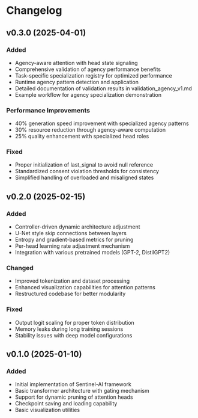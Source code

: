 # Changelog

## v0.3.0 (2025-04-01)

### Added
- Agency-aware attention with head state signaling
- Comprehensive validation of agency performance benefits
- Task-specific specialization registry for optimized performance
- Runtime agency pattern detection and application
- Detailed documentation of validation results in validation_agency_v1.md
- Example workflow for agency specialization demonstration

### Performance Improvements
- 40% generation speed improvement with specialized agency patterns
- 30% resource reduction through agency-aware computation
- 25% quality enhancement with specialized head roles

### Fixed
- Proper initialization of last_signal to avoid null reference
- Standardized consent violation thresholds for consistency
- Simplified handling of overloaded and misaligned states

## v0.2.0 (2025-02-15)

### Added
- Controller-driven dynamic architecture adjustment
- U-Net style skip connections between layers
- Entropy and gradient-based metrics for pruning
- Per-head learning rate adjustment mechanism
- Integration with various pretrained models (GPT-2, DistilGPT2)

### Changed
- Improved tokenization and dataset processing
- Enhanced visualization capabilities for attention patterns
- Restructured codebase for better modularity

### Fixed
- Output logit scaling for proper token distribution
- Memory leaks during long training sessions
- Stability issues with deep model configurations

## v0.1.0 (2025-01-10)

### Added
- Initial implementation of Sentinel-AI framework
- Basic transformer architecture with gating mechanism
- Support for dynamic pruning of attention heads
- Checkpoint saving and loading capability
- Basic visualization utilities